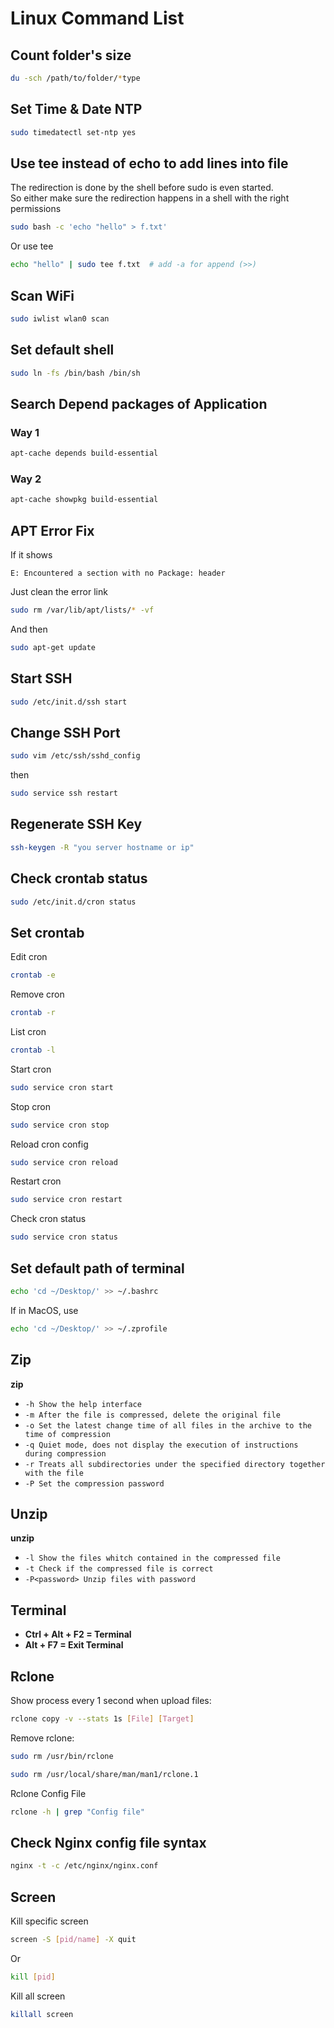 # Linux Command List

## Count folder's size
```bash
du -sch /path/to/folder/*type
```

## Set Time & Date NTP
```bash
sudo timedatectl set-ntp yes
```

## Use tee instead of echo to add lines into file
The redirection is done by the shell before sudo is even started.  
So either make sure the redirection happens in a shell with the right permissions  
```bash
sudo bash -c 'echo "hello" > f.txt'
```
Or use tee  
```bash
echo "hello" | sudo tee f.txt  # add -a for append (>>)
```

## Scan WiFi
```bash
sudo iwlist wlan0 scan
```

## Set default shell
```bash
sudo ln -fs /bin/bash /bin/sh
```


## Search Depend packages of Application
### Way 1
```bash
apt-cache depends build-essential
```

### Way 2
```bash
apt-cache showpkg build-essential
```

## APT Error Fix
If it shows
```
E: Encountered a section with no Package: header
```
Just clean the error link
```bash
sudo rm /var/lib/apt/lists/* -vf
```
And then
```bash
sudo apt-get update
```

## Start SSH
```bash
sudo /etc/init.d/ssh start
```

## Change SSH Port
```bash
sudo vim /etc/ssh/sshd_config
```
then
```bash
sudo service ssh restart
```

## Regenerate SSH Key
```bash
ssh-keygen -R "you server hostname or ip"
```

## Check crontab status
```bash
sudo /etc/init.d/cron status
```

## Set crontab
Edit cron
```bash
crontab -e
```

Remove cron
```bash
crontab -r
```

List cron
```bash
crontab -l
```

Start cron
```bash
sudo service cron start
```

Stop cron
```bash
sudo service cron stop
```

Reload cron config
```bash
sudo service cron reload
```

Restart cron
```bash
sudo service cron restart
```

Check cron status
```bash
sudo service cron status
```

## Set default path of terminal
```bash
echo 'cd ~/Desktop/' >> ~/.bashrc
```

If in MacOS, use
```bash
echo 'cd ~/Desktop/' >> ~/.zprofile
```

## Zip
**zip**
- `-h Show the help interface`
- `-m After the file is compressed, delete the original file`
- `-o Set the latest change time of all files in the archive to the time of compression`
- `-q Quiet mode, does not display the execution of instructions during compression`
- `-r Treats all subdirectories under the specified directory together with the file`
- `-P Set the compression password`

## Unzip
**unzip**
- `-l Show the files whitch contained in the compressed file`
- `-t Check if the compressed file is correct`
- `-P<password> Unzip files with password`

## Terminal
- **Ctrl + Alt + F2 = Terminal**
- **Alt + F7 = Exit Terminal**

## Rclone
Show process every 1 second when upload files:
```bash
rclone copy -v --stats 1s [File] [Target]
```

Remove rclone:
```bash
sudo rm /usr/bin/rclone
```
```bash
sudo rm /usr/local/share/man/man1/rclone.1
```

Rclone Config File
```bash
rclone -h | grep "Config file"
```

## Check Nginx config file syntax
```bash
nginx -t -c /etc/nginx/nginx.conf
```

## Screen
Kill specific screen
```bash
screen -S [pid/name] -X quit
```
Or
```bash
kill [pid]
```

Kill all screen
```bash
killall screen
```
